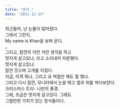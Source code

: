 ```yaml
---
title: "혼자."
date: "2011-12-13"
---
```


최근들어, 난 눈물이 많아졌다.  
그래서 그런지,  
My name is Khan을 보며 운다.  
\_  
그리고, 잠깐의 이런 저런 생각을 하고  
멋지게 살고있냐, 라고 소리내어 자문했다.  
멋지게 살고있냐.  
잠깐 웃으며 고개를 지었다.  
지금, 이게 뭐냐, 그리고 요 며칠만 해도 뭘 했냐.  
그리고 다시 잠깐, 모니터에서 눈을 떼고 옆과 위를 쳐다보았다.  
크리스마스 트리- 
나만의 풍경.  
그래, 조금은 멋지게 살고있다. 그래도.  
그럴만한 가치가 있는 장식들이다.
